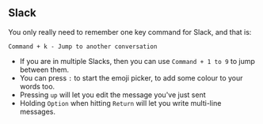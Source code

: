 ## Slack

You only really need to remember one key command for Slack, and that is: 

```
Command + k - Jump to another conversation
```

* If you are in multiple Slacks, then you can use `Command + 1 to 9` to jump between them. 
* You can press `:` to start the emoji picker, to add some colour to your words too.
* Pressing `up` will let you edit the message you've just sent
* Holding `Option` when hitting `Return` will let you write multi-line messages.